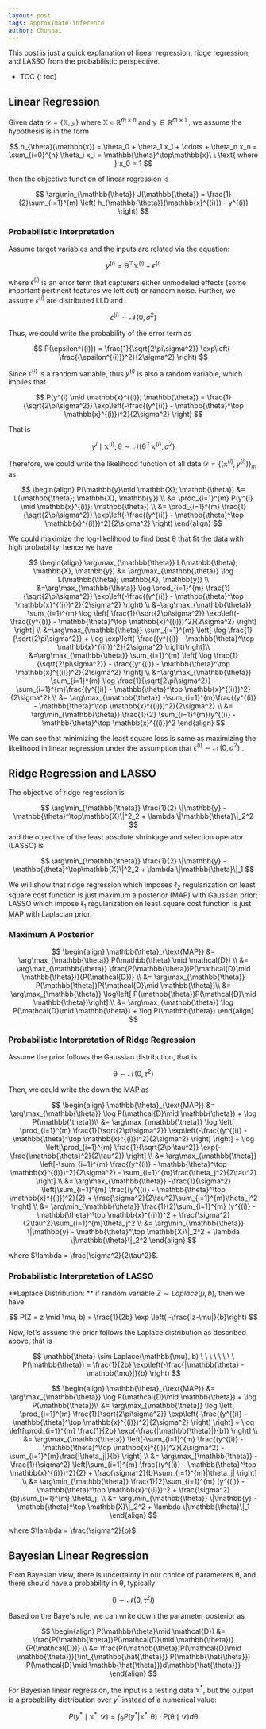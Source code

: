```yaml
---
layout: post
tags: approximate-inference
author: Chunpai
---
```


This post is just a quick explanation of linear regression, ridge regression, and LASSO from the probabilistic perspective.

* TOC
{: toc}
## Linear Regression

Given data $\mathcal{D} = \{\mathbb{X},\mathbb{y}\}$ where $\mathbb{X}\in \mathbb{R}^{m\times n}$ and $\mathbb{y} \in \mathbb{R}^{m\times 1}$ ,  we assume the hypothesis is in the form 


$$
h_{\theta}(\mathbb{x}) = \theta_0 + \theta_1 x_1 + \cdots + \theta_n x_n = \sum_{i=0}^{n} \theta_i x_i = \mathbb{\theta}^\top\mathbb{x}\ \ \text{  where  } x_0 = 1
$$


then the objective function of linear regression is 


$$
\arg\min_{\mathbb{\theta}} J(\mathbb{\theta}) = \frac{1}{2}\sum_{i=1}^{m} \left( h_{\mathbb{\theta}}(\mathbb{x}^{(i)}) - y^{(i)} \right)
$$


### Probabilistic Interpretation

Assume target variables and the inputs are related via the equation:


$$
y^{(i)} = \mathbb{\theta}^\top \mathbb{x}^{(i)} + \epsilon^{(i)}
$$


where $\epsilon^{(i)}$ is an error term that capturers either unmodeled effects (some important pertinent features we left out) or random noise. Further, we assume $\epsilon^{(i)}$ are distributed I.I.D and 


$$
\epsilon^{(i)}\sim \mathcal{N}(0, \sigma^2)
$$


Thus, we could write the probability of the error term as


$$
P(\epsilon^{(i)}) = \frac{1}{\sqrt{2\pi\sigma^2}} \exp\left(-\frac{(\epsilon^{(i)})^2}{2\sigma^2} \right)
$$


Since $\epsilon^{(i)}$ is a random variable, thus $y^{(i)}$ is also a random variable, which implies that


$$
P(y^{i} \mid \mathbb{x}^{(i)}; \mathbb{\theta}) = \frac{1}{\sqrt{2\pi\sigma^2}} \exp\left(-\frac{(y^{(i)} - \mathbb{\theta}^\top \mathbb{x}^{(i)})^2}{2\sigma^2} \right)
$$


That is 


$$
y^{i} \mid \mathbb{x}^{(i)}; \mathcal{\theta} \sim \mathcal{N} \left(\mathbb{\theta}^\top \mathbb{x}^{(i)}, \sigma^2 \right)
$$

Therefore, we could write the likelihood function of all data $\mathcal{D} = \{(\mathbb{x}^{(i)}, y^{(i)})\}_m$ as 


$$
\begin{align}
P(\mathbb{y}\mid \mathbb{X}; \mathbb{\theta}) &= L(\mathbb{\theta}; \mathbb{X}, \mathbb{y}) \\
&= \prod_{i=1}^{m} P(y^{i} \mid \mathbb{x}^{(i)}; \mathbb{\theta}) \\
&= \prod_{i=1}^{m} \frac{1}{\sqrt{2\pi\sigma^2}} \exp\left(-\frac{(y^{(i)} - \mathbb{\theta}^\top \mathbb{x}^{(i)})^2}{2\sigma^2} \right)
\end{align}
$$

We could maximize the log-likelihood to find best $\mathbb{\theta}$ that fit the data with high probability, hence we have


$$
\begin{align}
\arg\max_{\mathbb{\theta}} L(\mathbb{\theta}; \mathbb{X}, \mathbb{y}) &= \arg\max_{\mathbb{\theta}} \log L(\mathbb{\theta}; \mathbb{X}, \mathbb{y}) \\
&=\arg\max_{\mathbb{\theta}} \log \prod_{i=1}^{m} \frac{1}{\sqrt{2\pi\sigma^2}} \exp\left(-\frac{(y^{(i)} - \mathbb{\theta}^\top \mathbb{x}^{(i)})^2}{2\sigma^2} \right) \\
&=\arg\max_{\mathbb{\theta}} \sum_{i=1}^{m} \log \left[ \frac{1}{\sqrt{2\pi\sigma^2}} \exp\left(-\frac{(y^{(i)} - \mathbb{\theta}^\top \mathbb{x}^{(i)})^2}{2\sigma^2} \right) \right] \\
&=\arg\max_{\mathbb{\theta}} \sum_{i=1}^{m} \left[ \log \frac{1}{\sqrt{2\pi\sigma^2}}  + \log \exp\left(-\frac{(y^{(i)} - \mathbb{\theta}^\top \mathbb{x}^{(i)})^2}{2\sigma^2} \right)\right]\\
&=\arg\max_{\mathbb{\theta}} \sum_{i=1}^{m} \left[ \log \frac{1}{\sqrt{2\pi\sigma^2}}  - \frac{(y^{(i)} - \mathbb{\theta}^\top \mathbb{x}^{(i)})^2}{2\sigma^2} \right] \\
&=\arg\max_{\mathbb{\theta}} \sum_{i=1}^{m} \log \frac{1}{\sqrt{2\pi\sigma^2}} - \sum_{i=1}^{m}\frac{(y^{(i)} - \mathbb{\theta}^\top \mathbb{x}^{(i)})^2}{2\sigma^2} \\
&= \arg\max_{\mathbb{\theta}} -\sum_{i=1}^{m}\frac{(y^{(i)} - \mathbb{\theta}^\top \mathbb{x}^{(i)})^2}{2\sigma^2} \\
&= \arg\min_{\mathbb{\theta}} \frac{1}{2} \sum_{i=1}^{m}(y^{(i)} - \mathbb{\theta}^\top \mathbb{x}^{(i)})^2
\end{align}
$$

 We can see that minimizing the least square loss is same as maximizing the likelihood in linear regression under the assumption that $\epsilon^{(i)}\sim \mathcal{N}(0, \sigma^2)$ .





## Ridge Regression and LASSO

The objective of ridge regression is 


$$
\arg\min_{\mathbb{\theta}} \frac{1}{2} \|\mathbb{y} - \mathbb{\theta}^\top\mathbb{X}\|^2_2 + \lambda \|\mathbb{\theta}\|_2^2
$$
and the objective of the least absolute shrinkage and selection operator (LASSO)  is 


$$
\arg\min_{\mathbb{\theta}} \frac{1}{2} \|\mathbb{y} - \mathbb{\theta}^\top\mathbb{X}\|^2_2 + \lambda \|\mathbb{\theta}\|_1
$$

We will show that ridge regression which imposes $\ell_2$ regularization on least square cost function is just maximum a posterior (MAP) with Gaussian prior; LASSO which impose $\ell_1$ regularization on least square cost function is just MAP with Laplacian prior. 



### Maximum A Posterior

$$
\begin{align}
\mathbb{\theta}_{\text{MAP}} &= \arg\max_{\mathbb{\theta}} P(\mathbb{\theta} \mid \mathcal{D}) \\
&= \arg\max_{\mathbb{\theta}} \frac{P(\mathbb{\theta})P(\mathcal{D}\mid \mathbb{\theta})}{P(\mathcal{D})}  \\
&= \arg\max_{\mathbb{\theta}} P(\mathbb{\theta})P(\mathcal{D}\mid \mathbb{\theta})\\
&= \arg\max_{\mathbb{\theta}} \log\left[ P(\mathbb{\theta})P(\mathcal{D}\mid \mathbb{\theta})\right] \\
&= \arg\max_{\mathbb{\theta}}  \log P(\mathcal{D}\mid \mathbb{\theta}) + \log P(\mathbb{\theta}) 
\end{align}
$$



### Probabilistic Interpretation of Ridge Regression

Assume the prior follows the Gaussian distribution, that is 


$$
\mathbb{\theta} \sim \mathcal{N}(0, \tau^2)
$$


Then, we could write the down the MAP as 


$$
\begin{align}
\mathbb{\theta}_{\text{MAP}} &= \arg\max_{\mathbb{\theta}}  \log P(\mathcal{D}\mid \mathbb{\theta}) + \log P(\mathbb{\theta})\\
&= \arg\max_{\mathbb{\theta}} \log \left[ \prod_{i=1}^{m} \frac{1}{\sqrt{2\pi\sigma^2}} \exp\left(-\frac{(y^{(i)} - \mathbb{\theta}^\top \mathbb{x}^{(i)})^2}{2\sigma^2} \right)  \right] + \log \left[\prod_{i=1}^{m} \frac{1}{\sqrt{2\pi\tau^2}} \exp(-\frac{\mathbb{\theta}^2}{2\tau^2}) \right] \\
&= \arg\max_{\mathbb{\theta}} \left[-\sum_{i=1}^{m} \frac{(y^{(i)} - \mathbb{\theta}^\top \mathbb{x}^{(i)})^2}{2\sigma^2} - \sum_{i=1}^{m}\frac{\theta_j^2}{2\tau^2} \right] \\
&= \arg\max_{\mathbb{\theta}} -\frac{1}{\sigma^2} \left[\sum_{i=1}^{m} \frac{(y^{(i)} - \mathbb{\theta}^\top \mathbb{x}^{(i)})^2}{2} + \frac{\sigma^2}{2\tau^2}\sum_{i=1}^{m}\theta_j^2 \right] \\
&= \arg\min_{\mathbb{\theta}} \frac{1}{2}\sum_{i=1}^{m} (y^{(i)} - \mathbb{\theta}^\top \mathbb{x}^{(i)})^2 + \frac{\sigma^2}{2\tau^2}\sum_{i=1}^{m}\theta_j^2 \\
&= \arg\min_{\mathbb{\theta}} \|\mathbb{y} - \mathbb{\theta}^\top \mathbb{X}\|_2^2 + \lambda \|\mathbb{\theta}\|_2^2
\end{align}
$$


where $\lambda = \frac{\sigma^2}{2\tau^2}$.



### Probabilistic Interpretation of LASSO

**Laplace Distribution: ** if random variable $Z \sim Laplace(\mu, b)$, then we have 


$$
P(Z = z \mid \mu, b) = \frac{1}{2b} \exp \left( -\frac{|z-\mu|}{b}\right)
$$


Now, let's assume the prior follows the Laplace distribution as described above, that is 


$$
\mathbb{\theta} \sim Laplace(\mathbb{\mu}, b) \ \ \ \ \ \ \ \ P(\mathbb{\theta}) = \frac{1}{2b} \exp\left(-\frac{|\mathbb{\theta} - \mathbb{\mu}|}{b} \right)
$$



$$
\begin{align}
\mathbb{\theta}_{\text{MAP}} &= \arg\max_{\mathbb{\theta}}  \log P(\mathcal{D}\mid \mathbb{\theta}) + \log P(\mathbb{\theta})\\
&= \arg\max_{\mathbb{\theta}} \log \left[ \prod_{i=1}^{m} \frac{1}{\sqrt{2\pi\sigma^2}} \exp\left(-\frac{(y^{(i)} - \mathbb{\theta}^\top \mathbb{x}^{(i)})^2}{2\sigma^2} \right)  \right] + \log \left[\prod_{i=1}^{m} \frac{1}{2b} \exp(-\frac{|\mathbb{\theta}|}{b}) \right] \\
&= \arg\max_{\mathbb{\theta}} \left[-\sum_{i=1}^{m} \frac{(y^{(i)} - \mathbb{\theta}^\top \mathbb{x}^{(i)})^2}{2\sigma^2} - \sum_{i=1}^{m}\frac{|\theta_j|}{b} \right] \\
&= \arg\max_{\mathbb{\theta}} -\frac{1}{\sigma^2} \left[\sum_{i=1}^{m} \frac{(y^{(i)} - \mathbb{\theta}^\top \mathbb{x}^{(i)})^2}{2} + \frac{\sigma^2}{b}\sum_{i=1}^{m}|\theta_j| \right] \\
&= \arg\min_{\mathbb{\theta}} \frac{1}{2}\sum_{i=1}^{m} (y^{(i)} - \mathbb{\theta}^\top \mathbb{x}^{(i)})^2 + \frac{\sigma^2}{b}\sum_{i=1}^{m}|\theta_j| \\
&= \arg\min_{\mathbb{\theta}} \|\mathbb{y} - \mathbb{\theta}^\top \mathbb{X}\|_2^2 + \lambda \|\mathbb{\theta}\|_1
\end{align}
$$


where $\lambda = \frac{\sigma^2}{b}$.







## Bayesian Linear Regression 

From Bayesian view, there is uncertainty in our choice of parameters $\mathbb{\theta}$, and there should have a probability in $\mathbb{\theta}$, typically


$$
\mathbb{\theta} \sim \mathcal{N}(0, \tau^2 I) 
$$


Based on the Baye's rule, we can write down the parameter posterior as 


$$
\begin{align}
P(\mathbb{\theta}\mid \mathcal{D}) &= \frac{P(\mathbb{\theta})P(\mathcal{D}\mid \mathbb{\theta})}{P(\mathcal{D})}  \\
&= \frac{P(\mathbb{\theta})P(\mathcal{D}\mid \mathbb{\theta})}{\int_{\mathbb{\hat{\theta}}} P(\mathbb{\hat{\theta}}) P(\mathcal{D}\mid \mathbb{\hat{\theta}})d\mathbb{\hat{\theta}}}
\end{align}
$$


For Bayesian linear regression, the input is a testing data $\mathbb{x}^*$, but the output is a probability distribution over $y^*$ instead of a numerical value: 


$$
P(y^* \mid \mathbb{x}^*, \mathcal{D}) = \int_{\mathbb{\theta}} P(y^* |\mathbb{x}^*, \mathbb{\theta})\cdot P(\mathbb{\theta}\mid \mathcal{D}) d\mathbb{\theta}
$$




















